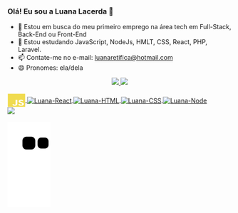 ### Olá! Eu sou a Luana Lacerda 👋


- 🔭 Estou em busca do meu primeiro emprego na área tech em Full-Stack, Back-End ou Front-End
- 🌱 Estou estudando JavaScript, NodeJs, HMLT, CSS, React, PHP, Laravel.
- 📫 Contate-me no e-mail: luanaretifica@hotmail.com
- 😄 Pronomes: ela/dela

<div align="center">
  <a href="https://github.com/LuanaLacerda">
  <img height="160em" src="https://github-readme-stats.vercel.app/api?username=LuanaLacerda&show_icons=true&theme=radical&include_all_commits=true&count_private=true"/>
  <img height="160em" src="https://github-readme-stats.vercel.app/api/top-langs/?username=LuanaLacerda&layout=compact&langs_count=7&theme=radical"/>
</div>

<div style="display: inline_block"><br>
  <img align="center" alt="Luana-Js" height="30" width="40" src="https://raw.githubusercontent.com/devicons/devicon/master/icons/javascript/javascript-plain.svg">
  <img align="center" alt="Luana-React" height="30" width="40" src="https://cdn.jsdelivr.net/gh/devicons/devicon/icons/react/react-original-wordmark.svg" />        
  <img align="center" alt="Luana-HTML" height="30" width="40" src="https://cdn.jsdelivr.net/gh/devicons/devicon/icons/html5/html5-plain-wordmark.svg">
  <img align="center" alt="Luana-CSS" height="30" width="40" src="https://cdn.jsdelivr.net/gh/devicons/devicon/icons/css3/css3-plain-wordmark.svg">
  <img align="center" alt="Luana-Node" height="80" width="100" src="https://cdn.jsdelivr.net/gh/devicons/devicon/icons/nodejs/nodejs-original-wordmark.svg">
</div>

 <div>
    <a href="https://www.linkedin.com/in/luana-lacerda" target="_blank"><img src="https://img.shields.io/badge/-LinkedIn-%230077B5?style=for-the-badge&logo=linkedin&logoColor=white" target="_blank"></a> 
   
   ![Snake animation](https://github.com/LuanaLacerda/LuanaLacerda/blob/output/github-contribution-grid-snake.svg)
   
 </div>

